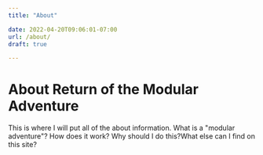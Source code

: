 ```yaml
---
title: "About"

date: 2022-04-20T09:06:01-07:00
url: /about/
draft: true 

---
```

# About Return of the Modular Adventure
This is where I will put all of the about information. What is a "modular adventure"? How does it work? Why should I do this?What else can I find on this site?
